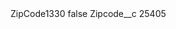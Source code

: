 <?xml version="1.0" encoding="UTF-8"?>
<CustomMetadata xmlns="http://soap.sforce.com/2006/04/metadata" xmlns:xsi="http://www.w3.org/2001/XMLSchema-instance" xmlns:xsd="http://www.w3.org/2001/XMLSchema">
    <label>ZipCode1330</label>
    <protected>false</protected>
    <values>
        <field>Zipcode__c</field>
        <value xsi:type="xsd:string">25405</value>
    </values>
</CustomMetadata>
